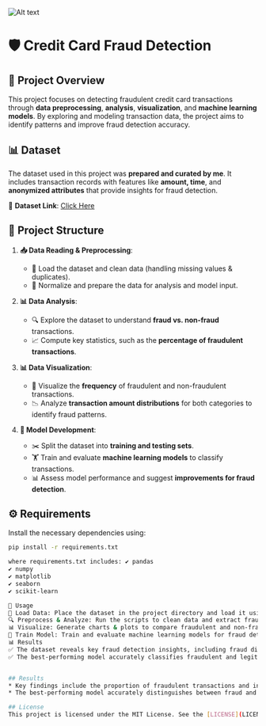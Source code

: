 ![Alt text](https://repository-images.githubusercontent.com/223699949/0601d980-5912-11eb-8486-3237a1e3c4cf)

# 🛡️ Credit Card Fraud Detection

## 📌 Project Overview  
This project focuses on detecting fraudulent credit card transactions through **data preprocessing**, **analysis**, **visualization**, and **machine learning models**. By exploring and modeling transaction data, the project aims to identify patterns and improve fraud detection accuracy.

## 📊 Dataset  
The dataset used in this project was **prepared and curated by me**. It includes transaction records with features like **amount, time**, and **anonymized attributes** that provide insights for fraud detection.  

📂 **Dataset Link**: [Click Here](https://github.com/Shivvu7/credit_dataset_sivasai/blob/main/dataset.csv.xlsx)

## 📂 Project Structure

1. **📥 Data Reading & Preprocessing**:
   - 🧹 Load the dataset and clean data (handling missing values & duplicates).
   - 📏 Normalize and prepare the data for analysis and model input.

2. **📊 Data Analysis**:
   - 🔍 Explore the dataset to understand **fraud vs. non-fraud** transactions.
   - 📈 Compute key statistics, such as the **percentage of fraudulent transactions**.

3. **📊 Data Visualization**:
   - 📌 Visualize the **frequency** of fraudulent and non-fraudulent transactions.
   - 📉 Analyze **transaction amount distributions** for both categories to identify fraud patterns.

4. **🤖 Model Development**:
   - ✂️ Split the dataset into **training and testing sets**.
   - 🏋️ Train and evaluate **machine learning models** to classify transactions.
   - 📊 Assess model performance and suggest **improvements for fraud detection**.

## ⚙️ Requirements  
Install the necessary dependencies using:
```bash
pip install -r requirements.txt

where requirements.txt includes: ✔️ pandas
✔️ numpy
✔️ matplotlib
✔️ seaborn
✔️ scikit-learn

🚀 Usage
📂 Load Data: Place the dataset in the project directory and load it using pandas.
🔍 Preprocess & Analyze: Run the scripts to clean data and extract fraud patterns.
📊 Visualize: Generate charts & plots to compare fraudulent and non-fraudulent transactions.
🤖 Train Model: Train and evaluate machine learning models for fraud detection.
📊 Results
✅ The dataset reveals key fraud detection insights, including fraud distribution and transaction patterns.
✅ The best-performing model accurately classifies fraudulent and legitimate transactions, providing a strong foundation for further enhancements.


## Results
* Key findings include the proportion of fraudulent transactions and insights on transaction amount distribution.
* The best-performing model accurately distinguishes between fraud and legitimate transactions, providing a foundation for further enhancements in fraud detection.

## License
This project is licensed under the MIT License. See the [LICENSE](LICENSE) file for details.
